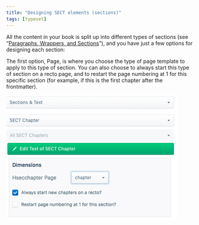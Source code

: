 ```yaml
---
title: "Designing SECT elements (sections)"
tags: [typeset]
---
```

 
<html><body><section data-type="chapter" class="hsecchapter" data-hederis-type="hsecchapter" id="typeset-sect-design" data-pi-attrs="id: typeset-sect-design; data-tags: typeset;" role="doc-chapter" data-tags="typeset" data-author-name=" " data-book-title=" " title="Designing SECT elements (sections)"><p class="hblkp" data-hederis-type="hblkp" id="pVNLE4Jd3">All the content in your book is split up into different types of sections (see &#8220;<a href="{% link _docs/typeset-text-design.md %}" class="hspana" data-hederis-type="hspana" id="p3FdjHZz7">Paragraphs, Wrappers, and Sections</a>&#8221;), and you have just a few options for designing each section:</p><p class="hblkp" data-hederis-type="hblkp" id="paazV1kZZ">The first option, Page, is where you choose the type of page template to apply to this type of section. You can also choose to always start this type of section on a recto page, and to restart the page numbering at 1 for this specific section (for example, if this is the first chapter after the frontmatter).</p><img data-hederis-type="hblkimg" class="hblkimg" id="p996TA0Db" src="/images/sectelements.png" data-img-src="/images/sectelements.png"/></section></body></html>
